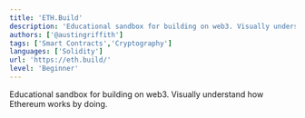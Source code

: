 ```yaml
---
title: 'ETH.Build'
description: 'Educational sandbox for building on web3. Visually understand how Ethereum works by doing.'
authors: ['@austingriffith']
tags: ['Smart Contracts','Cryptography']
languages: ['Solidity']
url: 'https://eth.build/'
level: 'Beginner'
---
```


Educational sandbox for building on web3. Visually understand how Ethereum works by doing.